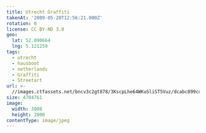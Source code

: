 ```yaml
---
title: Utrecht Graffiti
takenAt: '2009-05-20T12:56:21.000Z'
rotation: 0
license: CC BY-ND 3.0
geo:
  lat: 52.090664
  lng: 5.121259
tags:
  - utrecht
  - hausboot
  - netherlands
  - Graffiti
  - Streetart
url: >-
  //images.ctfassets.net/bncv3c2gt878/3KscpLhe64WKuSliST5Vuz/dcabc899cda004dd0b63d4eeef8c40da/utrecht-graffiti_4370216908_o
size: 4704761
image:
  width: 3008
  height: 2000
contentType: image/jpeg
---
```


